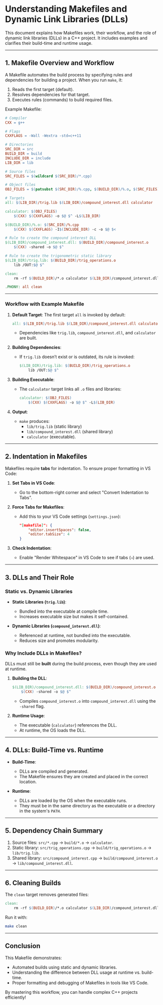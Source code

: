 
# Understanding Makefiles and Dynamic Link Libraries (DLLs)

This document explains how Makefiles work, their workflow, and the role of dynamic link libraries (DLLs) in a C++ project. It includes examples and clarifies their build-time and runtime usage.

---

## 1. Makefile Overview and Workflow

A Makefile automates the build process by specifying rules and dependencies for building a project. When you run `make`, it:
1. Reads the first target (default).
2. Resolves dependencies for that target.
3. Executes rules (commands) to build required files.

Example Makefile:

```makefile
# Compiler
CXX = g++

# Flags
CXXFLAGS = -Wall -Wextra -std=c++11

# Directories
SRC_DIR = src
BUILD_DIR = build
INCLUDE_DIR = include
LIB_DIR = lib

# Source files
SRC_FILES = $(wildcard $(SRC_DIR)/*.cpp)

# Object files
OBJ_FILES = $(patsubst $(SRC_DIR)/%.cpp, $(BUILD_DIR)/%.o, $(SRC_FILES))

# Targets
all: $(LIB_DIR)/trig.lib $(LIB_DIR)/compound_interest.dll calculator

calculator: $(OBJ_FILES)
	$(CXX) $(CXXFLAGS) -o $@ $^ -L$(LIB_DIR)

$(BUILD_DIR)/%.o: $(SRC_DIR)/%.cpp
	$(CXX) $(CXXFLAGS) -I$(INCLUDE_DIR) -c -o $@ $<

# Rule to create the compound interest DLL
$(LIB_DIR)/compound_interest.dll: $(BUILD_DIR)/compound_interest.o
	$(CXX) -shared -o $@ $^

# Rule to create the trigonometric static library
$(LIB_DIR)/trig.lib: $(BUILD_DIR)/trig_operations.o
	lib /OUT:$@ $^

clean:
	rm -rf $(BUILD_DIR)/*.o calculator $(LIB_DIR)/compound_interest.dll $(LIB_DIR)/trig.lib

.PHONY: all clean
```

---

### Workflow with Example Makefile

1. **Default Target**: The first target `all` is invoked by default:
   ```makefile
   all: $(LIB_DIR)/trig.lib $(LIB_DIR)/compound_interest.dll calculator
   ```
   - Dependencies like `trig.lib`, `compound_interest.dll`, and `calculator` are built.

2. **Building Dependencies**:
   - If `trig.lib` doesn’t exist or is outdated, its rule is invoked:
     ```makefile
     $(LIB_DIR)/trig.lib: $(BUILD_DIR)/trig_operations.o
         lib /OUT:$@ $^
     ```

3. **Building Executable**:
   - The `calculator` target links all `.o` files and libraries:
     ```makefile
     calculator: $(OBJ_FILES)
         $(CXX) $(CXXFLAGS) -o $@ $^ -L$(LIB_DIR)
     ```

4. **Output**:
   - `make` produces:
     - `lib/trig.lib` (static library)
     - `lib/compound_interest.dll` (shared library)
     - `calculator` (executable).

---

## 2. Indentation in Makefiles

Makefiles require **tabs** for indentation. To ensure proper formatting in VS Code:

1. **Set Tabs in VS Code**:
   - Go to the bottom-right corner and select "Convert Indentation to Tabs".

2. **Force Tabs for Makefiles**:
   - Add this to your VS Code settings (`settings.json`):
     ```json
     "[makefile]": {
         "editor.insertSpaces": false,
         "editor.tabSize": 4
     }
     ```

3. **Check Indentation**:
   - Enable "Render Whitespace" in VS Code to see if tabs (`→`) are used.

---

## 3. DLLs and Their Role

### Static vs. Dynamic Libraries
- **Static Libraries (`trig.lib`)**:
  - Bundled into the executable at compile time.
  - Increases executable size but makes it self-contained.

- **Dynamic Libraries (`compound_interest.dll`)**:
  - Referenced at runtime, not bundled into the executable.
  - Reduces size and promotes modularity.

### Why Include DLLs in Makefiles?
DLLs must still be **built** during the build process, even though they are used at runtime.

1. **Building the DLL**:
   ```makefile
   $(LIB_DIR)/compound_interest.dll: $(BUILD_DIR)/compound_interest.o
       $(CXX) -shared -o $@ $^
   ```
   - Compiles `compound_interest.o` into `compound_interest.dll` using the `-shared` flag.

2. **Runtime Usage**:
   - The executable (`calculator`) references the DLL.
   - At runtime, the OS loads the DLL.

---

## 4. DLLs: Build-Time vs. Runtime

- **Build-Time**:
  - DLLs are compiled and generated.
  - The Makefile ensures they are created and placed in the correct location.

- **Runtime**:
  - DLLs are loaded by the OS when the executable runs.
  - They must be in the same directory as the executable or a directory in the system's `PATH`.

---

## 5. Dependency Chain Summary

1. Source files: `src/*.cpp` → `build/*.o` → `calculator`.
2. Static library: `src/trig_operations.cpp` → `build/trig_operations.o` → `lib/trig.lib`.
3. Shared library: `src/compound_interest.cpp` → `build/compound_interest.o` → `lib/compound_interest.dll`.

---

## 6. Cleaning Builds

The `clean` target removes generated files:
```makefile
clean:
    rm -rf $(BUILD_DIR)/*.o calculator $(LIB_DIR)/compound_interest.dll $(LIB_DIR)/trig.lib
```

Run it with:
```bash
make clean
```

---

## Conclusion

This Makefile demonstrates:
- Automated builds using static and dynamic libraries.
- Understanding the difference between DLL usage at runtime vs. build-time.
- Proper formatting and debugging of Makefiles in tools like VS Code.

By mastering this workflow, you can handle complex C++ projects efficiently!